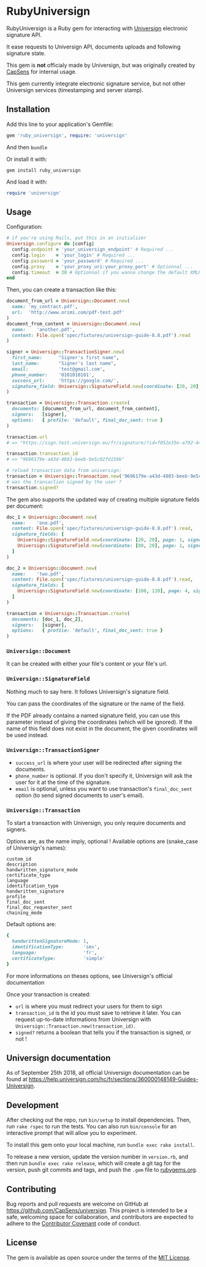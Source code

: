 # RubyUniversign

RubyUniversign is a Ruby gem for interacting with [Universign](https://www.universign.com/) electronic signature API.

It ease requests to Universign API, documents uploads and following signature state.

This gem is **not** officialy made by Universign, but was originally created by [CapSens](https://capsens.eu/) for internal usage.

This gem currently integrate electronic signature service, but not other Universign services (timestamping and server stamp).

## Installation

Add this line to your application's Gemfile:

```ruby
gem 'ruby_universign', require: 'universign'
```

And then `bundle`

Or install it with:

```
gem install ruby_universign
```

And load it with:

```ruby
require 'universign'
```


## Usage

Configuration:

```ruby
# if you're using Rails, put this in an initializer
Universign.configure do |config|
  config.endpoint = 'your_universign_endpoint' # Required ...
  config.login    = 'your_login' # Required ...
  config.password = 'your_password' # Required ...
  config.proxy    = 'your_proxy_uri:your_proxy_port' # Optionnal ...
  config.timeout  = 30 # Optionnal if you wanna change the default XMLRPC Timeout ...
end
```

Then, you can create a transaction like this:

```ruby
document_from_url = Universign::Document.new(
  name: 'my_contract.pdf',
  url:  'http://www.orimi.com/pdf-test.pdf'
)
document_from_content = Universign::Document.new(
  name:    'another.pdf',
  content: File.open('spec/fixtures/universign-guide-8.8.pdf').read
)

signer = Universign::TransactionSigner.new(
  first_name:      "Signer's first name",
  last_name:       "Signer's last name",
  email:           'test@gmail.com',
  phone_number:    '0101010101',
  success_url:     'https://google.com/',
  signature_field: Universign::SignatureField.new(coordinate: [20, 20], page: 1)
)

transaction = Universign::Transaction.create(
  documents: [document_from_url, document_from_content],
  signers:   [signer],
  options:   { profile: 'default', final_doc_sent: true }
)

transaction.url
# => "https://sign.test.universign.eu/fr/signature/?id=f052e35e-a792-4440-bb67-6b5c3f17aa30"

transaction.transaction_id
# => "9696179e-a43d-4803-beeb-9e5c02fd159b"

# reload transaction data from universign:
transaction = Universign::Transaction.new('9696179e-a43d-4803-beeb-9e5c02fd159b')
# was the transaction signed by the user ?
transaction.signed?
```

The gem also supports the updated way of creating multiple signature fields per document:

```ruby
doc_1 = Universign::Document.new(
  name:    'one.pdf',
  content: File.open('spec/fixtures/universign-guide-8.8.pdf').read,
  signature_fields: [
    Universign::SignatureField.new(coordinate: [20, 20], page: 1, signer_index: 0),
    Universign::SignatureField.new(coordinate: [80, 20], page: 1, signer_index: 0)
  ]
)

doc_2 = Universign::Document.new(
  name:    'two.pdf',
  content: File.open('spec/fixtures/universign-guide-8.8.pdf').read,
  signature_fields: [
    Universign::SignatureField.new(coordinate: [100, 120], page: 4, signer_index: 0),
  ]
)

transaction = Universign::Transaction.create(
  documents: [doc_1, doc_2],
  signers:   [signer],
  options:   { profile: 'default', final_doc_sent: true }
)
```

### `Universign::Document`

It can be created with either your file's content or your file's url.

### `Universign::SignatureField`

Nothing much to say here. It follows Universign's signature field.

You can pass the coordinates of the signature or the name of the field.

If the PDF already contains a named signature field, you can use this parameter instead of giving the coordinates (which will be ignored). If the name of this field does not exist in the document, the given coordinates will be used instead.

### `Universign::TransactionSigner`

* `success_url` is where your user will be redirected after signing the documents.
* `phone_number` is optional. If you don't specify it, Universign will ask the user for it at the time of the signature.
* `email` is optional, unless you want to use transaction's `final_doc_sent` option (to send signed documents to user's email).

### `Universign::Transaction`

To start a transaction with Universign, you only require documents and signers.

Options are, as the name imply, optional ! Available options are (snake_case of Universign's names):

```
custom_id
description
handwritten_signature_mode
certificate_type
language
identification_type
handwritten_signature
profile
final_doc_sent
final_doc_requester_sent
chaining_mode
```

Default options are:
```ruby
{
  handwrittenSignatureMode: 1,
  identificationType:       'sms',
  language:                 'fr',
  certificateType:          'simple'
}
```

For more informations on theses options, see Universign's official documentation

Once your transaction is created:
* `url` is where you must redirect your users for them to sign
* `transaction_id` is the id you must save to retrieve it later. You can request up-to-date informations from Universign with `Universign::Transaction.new(transaction_id)`.
* `signed?` returns a boolean that tells you if the transaction is signed, or not !

## Universign documentation

As of September 25th 2018, all official Universign documentation can be found at https://help.universign.com/hc/fr/sections/360000148149-Guides-Universign.

## Development

After checking out the repo, run `bin/setup` to install dependencies. Then, run `rake rspec` to run the tests. You can also run `bin/console` for an interactive prompt that will allow you to experiment.

To install this gem onto your local machine, run `bundle exec rake install`.

To release a new version, update the version number in `version.rb`, and then run `bundle exec rake release`, which will create a git tag for the version, push git commits and tags, and push the `.gem` file to [rubygems.org](https://rubygems.org).

## Contributing

Bug reports and pull requests are welcome on GitHub at https://github.com/CapSens/universign. This project is intended to be a safe, welcoming space for collaboration, and contributors are expected to adhere to the [Contributor Covenant](contributor-covenant.org) code of conduct.

## License

The gem is available as open source under the terms of the [MIT License](http://opensource.org/licenses/MIT).
